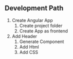 ## Development Path

1. Create Angular App
    1. Create project folder
    2. Create App as frontend
2. Add Header
    1. Generate Component
    2. Add Html
    3. Add CSS